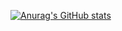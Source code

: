 [![Anurag's GitHub stats](https://github-readme-stats.vercel.app/api?username=Oxypetalum7&count_private=true)](https://github.com/anuraghazra/github-readme-stats)

<!--
**Oxypetalum7/Oxypetalum7** is a ✨ _special_ ✨ repository because its `README.md` (this file) appears on your GitHub profile.

Here are some ideas to get you started:

- 🔭 I’m currently working on ...
- 🌱 I’m currently learning ...
- 👯 I’m looking to collaborate on ...
- 🤔 I’m looking for help with ...
- 💬 Ask me about ...
- 📫 How to reach me: ...
- 😄 Pronouns: ...
- ⚡ Fun fact: ...
-->
